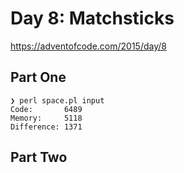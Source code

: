 # Day 8: Matchsticks

https://adventofcode.com/2015/day/8

## Part One

```
❯ perl space.pl input
Code:       6489
Memory:     5118
Difference: 1371
```

## Part Two
